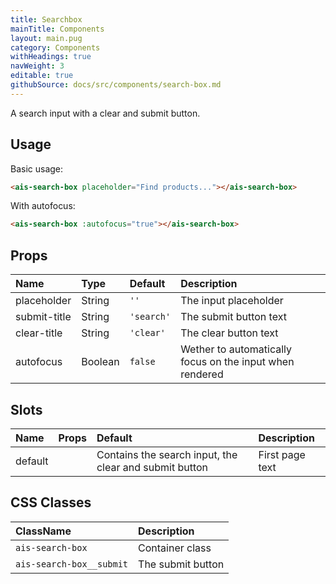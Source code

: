 ```yaml
---
title: Searchbox
mainTitle: Components
layout: main.pug
category: Components
withHeadings: true
navWeight: 3
editable: true
githubSource: docs/src/components/search-box.md
---
```


A search input with a clear and submit button.

## Usage

Basic usage:

```html
<ais-search-box placeholder="Find products..."></ais-search-box>
```

With autofocus:

```html
<ais-search-box :autofocus="true"></ais-search-box>
```

## Props

| Name         | Type    | Default    | Description                                              |
|:-------------|:--------|:-----------|:---------------------------------------------------------|
| placeholder  | String  | `''`       | The input placeholder                                    |
| submit-title | String  | `'search'` | The submit button text                                   |
| clear-title  | String  | `'clear'`  | The clear button text                                    |
| autofocus    | Boolean | `false`    | Wether to automatically focus on the input when rendered |

## Slots

| Name    | Props | Default                                                | Description     |
|:--------|:------|:-------------------------------------------------------|:----------------|
| default |       | Contains the search input, the clear and submit button | First page text |

## CSS Classes

| ClassName                | Description       |
|:-------------------------|:------------------|
| `ais-search-box`         | Container class   |
| `ais-search-box__submit` | The submit button |
